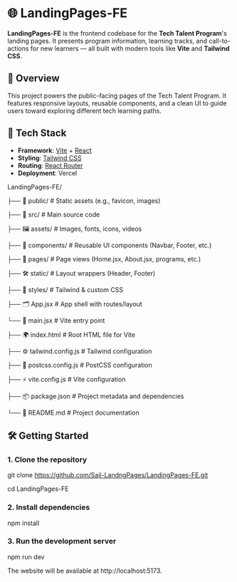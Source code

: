 # 🌐 LandingPages-FE

**LandingPages-FE** is the frontend codebase for the **Tech Talent Program**'s landing pages. It presents program information, learning tracks, and call-to-actions for new learners — all built with modern tools like **Vite** and **Tailwind CSS**.



## 🚀 Overview

This project powers the public-facing pages of the Tech Talent Program. It features responsive layouts, reusable components, and a clean UI to guide users toward exploring different tech learning paths.



## 🧰 Tech Stack

- **Framework**: [Vite](https://vitejs.dev/) + [React](https://reactjs.org/)
- **Styling**: [Tailwind CSS](https://tailwindcss.com/)
- **Routing**: [React Router](https://reactrouter.com/) 
- **Deployment**:  Vercel



LandingPages-FE/



├── 📂 public/              # Static assets (e.g., favicon, images)


├── 📂 src/                 # Main source code

  ├── 🖼️ assets/          # Images, fonts, icons, videos

  ├── 🧩 components/      # Reusable UI components (Navbar, Footer, etc.)

  ├── 📄 pages/           # Page views (Home.jsx, About.jsx, programs, etc.)

  ├── 🛠️ static/         # Layout wrappers (Header, Footer)

  ├── 🎨 styles/          # Tailwind & custom CSS

  ├── 🗂️ App.jsx          # App shell with routes/layout

  └── 🚀 main.jsx         # Vite entry point

├── 🌍 index.html           # Root HTML file for Vite

├── ⚙️ tailwind.config.js   # Tailwind configuration

├── 🧰 postcss.config.js    # PostCSS configuration

├── ⚡ vite.config.js       # Vite configuration

├── 📦 package.json         # Project metadata and dependencies

└── 📖 README.md            # Project documentation


## 🛠️ Getting Started

### 1. Clone the repository

git clone https://github.com/Sail-LandngPages/LandingPages-FE.git


cd LandingPages-FE


### 2. Install dependencies

npm install


### 3. Run the development server
npm run dev

The website will be available at http://localhost:5173.


